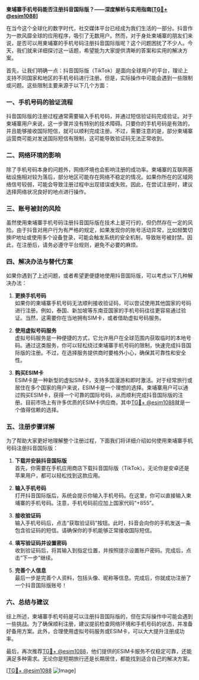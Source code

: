 **柬埔寨手机号码能否注册抖音国际版？——深度解析与实用指南[[TG💪+ @esim1088](https://t.me/s/esim1088)]**

在当今这个全球化的数字时代，社交媒体平台已经成为我们生活的一部分。抖音作为一款风靡全球的应用程序，吸引了无数用户。然而，对于身处柬埔寨的朋友们来说，是否可以用柬埔寨的手机号码注册抖音国际版呢？这个问题困扰了不少人。今天，我们就来详细探讨这一话题，希望能为大家提供清晰的答案和实用的解决方案。

首先，让我们明确一点：抖音国际版（TikTok）是面向全球用户的平台，理论上支持不同国家和地区的手机号码进行注册。但是，实际操作中可能会遇到一些限制或问题。这些限制主要来源于以下几个方面：

### **一、手机号码的验证流程**
抖音国际版的注册过程通常需要输入手机号码，并通过短信验证码完成验证。对于柬埔寨用户来说，这一步骤并没有特别的技术障碍。只要你的手机号码是有效的，并且能够接收国际短信，就可以顺利完成注册。不过，需要注意的是，部分柬埔寨运营商可能对发送国际短信有限制，这可能导致验证码无法正常收到。

### **二、网络环境的影响**
除了手机号码本身的问题外，网络环境也会影响注册的成功率。柬埔寨的互联网基础设施相对较为落后，部分地区可能存在网络不稳定的情况。如果你所在的区域网络信号较弱，可能会导致注册过程中出现错误或失败。因此，在尝试注册时，建议选择网络状况良好的地点进行操作。

### **三、账号被封的风险**
虽然使用柬埔寨手机号码注册抖音国际版在技术上是可行的，但仍然存在一定的风险。由于抖音对用户行为有严格的规定，如果发现你的账号活动异常，比如频繁切换IP地址或使用多个设备登录，可能会触发系统的安全机制，导致账号被封禁。因此，在注册后，请务必遵守平台规则，避免不必要的麻烦。

### **四、解决办法与替代方案**
如果你遇到了上述问题，或者希望更便捷地使用抖音国际版，可以考虑以下几种解决办法：

1. **更换手机号码**  
   如果你的柬埔寨手机号码无法顺利接收验证码，可以尝试使用其他国家的号码进行注册。例如，泰国、新加坡等东南亚国家的手机号码往往更容易通过验证。当然，这需要你在当地拥有SIM卡，或者借助虚拟号码服务。

2. **使用虚拟号码服务**  
   虚拟号码服务是一种便捷的方式，它允许用户在全球范围内获取临时的本地号码。通过这类服务，你可以轻松绕过柬埔寨手机号码的限制，快速完成抖音国际版的注册。不过，在选择服务提供商时要格外小心，确保其可靠性和安全性。

3. **购买ESIM卡**  
   ESIM卡是一种新型的虚拟SIM卡，支持多国漫游和即时激活。对于经常旅行或居住在多个国家的用户来说，ESIM卡是一个理想的选择。柬埔寨用户可以通过购买ESIM卡，获得一个可靠的国际号码，从而顺利完成抖音国际版的注册。目前市场上有许多优质的ESIM卡供应商，其中[TG💪+ @esim1088](https://t.me/s/esim1088)就是一个值得信赖的选择。

### **五、注册步骤详解**
为了帮助大家更好地理解整个注册过程，下面我们将详细介绍如何使用柬埔寨手机号码注册抖音国际版：

1. **下载并安装抖音国际版**  
   首先，你需要在手机应用商店下载抖音国际版（TikTok）。无论你是安卓还是苹果用户，都可以轻松找到这款应用。

2. **输入手机号码**  
   打开抖音国际版后，系统会提示你输入手机号码。在这里，你可以直接输入柬埔寨的手机号码。注意，手机号码前应加上国家代码“+855”。

3. **接收验证码**  
   输入手机号码后，点击“获取验证码”按钮。此时，抖音会向你的手机发送一条包含验证码的短信。请确保你的手机能够正常接收国际短信。

4. **填写验证码并设置密码**  
   收到验证码后，将其输入到指定位置，并按照提示设置账户密码。完成后，点击“下一步”继续。

5. **完善个人信息**  
   最后一步是完善个人资料，包括头像、昵称等信息。完成后，你就成功注册了一个抖音国际版账号！

### **六、总结与建议**
综上所述，柬埔寨手机号码是可以注册抖音国际版的，但在实际操作中可能会遇到一些挑战。为了确保顺利注册，建议提前检查网络环境和手机号码的状态，并准备好备用方案。此外，合理使用虚拟号码服务或ESIM卡，可以大大提升注册成功率。

最后，再次推荐[TG💪+ @esim1088](https://t.me/s/esim1088)，他们提供的ESIM卡服务不仅稳定可靠，还能满足多种需求。无论你是短期旅行还是长期居住，都能找到适合自己的解决方案。

[[TG💪+ @esim1088](https://t.me/s/esim1088) ![Image](https://i.postimg.cc/4NQfJmqS/Snipaste-2025-05-13-00-14-12.png)]